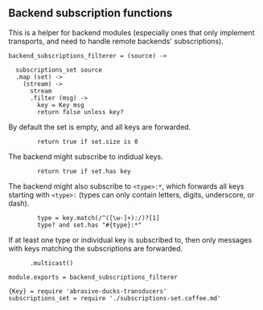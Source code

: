 Backend subscription functions
------------------------------

This is a helper for backend modules (especially ones that only implement transports, and need to handle remote backends' subscriptions).

    backend_subscriptions_filterer = (source) ->

      subscriptions_set source
      .map (set) ->
        (stream) ->
          stream
          .filter (msg) ->
            key = Key msg
            return false unless key?

By default the set is empty, and all keys are forwarded.

            return true if set.size is 0

The backend might subscribe to indidual keys.

            return true if set.has key

The backend might also subscribe to `<type>:*`, which forwards all keys starting with `<type>:` (types can only contain letters, digits, underscore, or dash).

            type = key.match(/^([\w-]+):/)?[1]
            type? and set.has "#{type}:*"

If at least one type or individual key is subscribed to, then only messages with keys matching the subscriptions are forwarded.

          .multicast()

    module.exports = backend_subscriptions_filterer

    {Key} = require 'abrasive-ducks-transducers'
    subscriptions_set = require './subscriptions-set.coffee.md'
